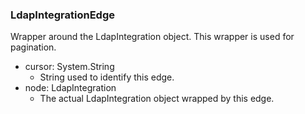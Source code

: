 ### LdapIntegrationEdge
Wrapper around the LdapIntegration object. This wrapper is used for pagination.

- cursor: System.String
  - String used to identify this edge.
- node: LdapIntegration
  - The actual LdapIntegration object wrapped by this edge.
